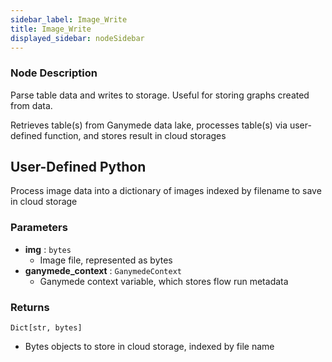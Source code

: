 ```yaml
---
sidebar_label: Image_Write
title: Image_Write
displayed_sidebar: nodeSidebar
---
```


### Node Description
Parse table data and writes to storage.  Useful for storing graphs created from data.

Retrieves table(s) from Ganymede data lake, processes table(s) via user-defined function,
and stores result in cloud storages
## User-Defined Python
Process image data into a dictionary of images indexed by filename to save in cloud storage


### Parameters
- **img** : `bytes`
    - Image file, represented as bytes
- **ganymede_context** : `GanymedeContext`
    - Ganymede context variable, which stores flow run metadata


### Returns
`Dict[str, bytes]`
  - Bytes objects to store in cloud storage, indexed by file name